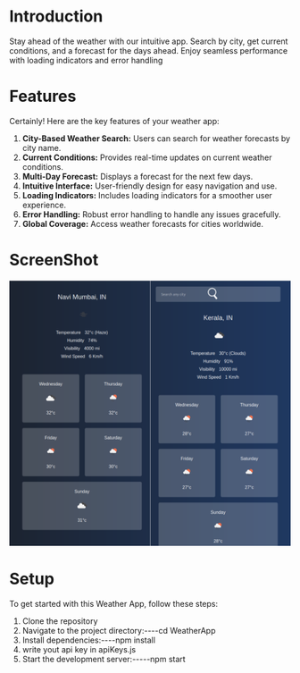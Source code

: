 # Introduction

Stay ahead of the weather with our intuitive app. Search by city, get current conditions, and a forecast for the days ahead. Enjoy seamless performance with loading indicators and error handling

# Features
Certainly! Here are the key features of your weather app:

1. **City-Based Weather Search:** Users can search for weather forecasts by city name.
2. **Current Conditions:** Provides real-time updates on current weather conditions.
3. **Multi-Day Forecast:** Displays a forecast for the next few days.
4. **Intuitive Interface:** User-friendly design for easy navigation and use.
5. **Loading Indicators:** Includes loading indicators for a smoother user experience.
6. **Error Handling:** Robust error handling to handle any issues gracefully.
7. **Global Coverage:** Access weather forecasts for cities worldwide.

 # ScreenShot

![Screenshot](https://github.com/GITAkash12/WeatherApp/blob/main/src/images/SCREENSHOT.png)


 # Setup

To get started with this Weather App, follow these steps:
1. Clone the repository
2. Navigate to the project directory:----cd WeatherApp
3. Install dependencies:----npm install
4. write yout api key in apiKeys.js
3. Start the development server:-----npm start

  
